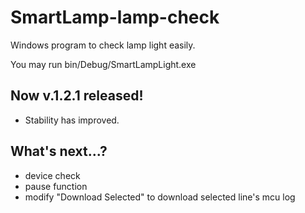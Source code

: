 # SmartLamp-lamp-check
Windows program to check lamp light easily.

You may run bin/Debug/SmartLampLight.exe

## Now v.1.2.1 released!
* Stability has improved.

## What's next...?
* device check 
* pause function
* modify "Download Selected" to download selected line's mcu log
